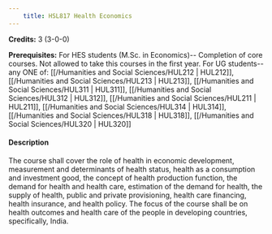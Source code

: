 ```yaml
---
    title: HSL817 Health Economics
---
```

**Credits:** 3 (3-0-0)



**Prerequisites:** For HES students (M.Sc. in Economics)-- Completion of core courses. Not allowed to take this courses in the first year. For UG students--any ONE of: [[/Humanities and Social Sciences/HUL212 | HUL212]], [[/Humanities and Social Sciences/HUL213 | HUL213]], [[/Humanities and Social Sciences/HUL311 | HUL311]], [[/Humanities and Social Sciences/HUL312 | HUL312]], [[/Humanities and Social Sciences/HUL211 | HUL211]], [[/Humanities and Social Sciences/HUL314 | HUL314]], [[/Humanities and Social Sciences/HUL318 | HUL318]], [[/Humanities and Social Sciences/HUL320 | HUL320]]

#### Description 
The course shall cover the role of health in economic development, measurement and determinants of health status, health as a consumption and investment good, the concept of health production function, the demand for health and health care, estimation of the demand for health, the supply of health, public and private provisioning, health care financing, health insurance, and health policy. The focus of the course shall be on health outcomes and health care of the people in developing countries, specifically, India.